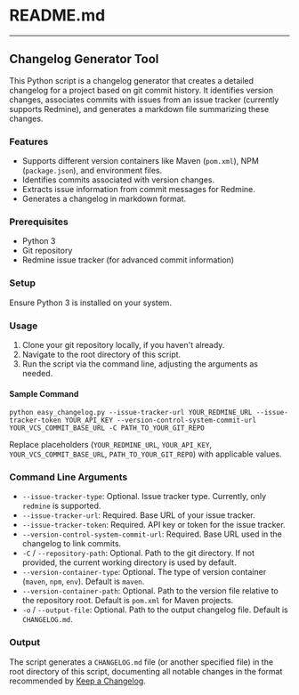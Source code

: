 # README.md

---

## Changelog Generator Tool

This Python script is a changelog generator that creates a detailed changelog for a project based on git commit history. It identifies version changes, associates commits with issues from an issue tracker (currently supports Redmine), and generates a markdown file summarizing these changes.

### Features

- Supports different version containers like Maven (`pom.xml`), NPM (`package.json`), and environment files.
- Identifies commits associated with version changes.
- Extracts issue information from commit messages for Redmine.
- Generates a changelog in markdown format.

### Prerequisites

- Python 3
- Git repository
- Redmine issue tracker (for advanced commit information)

### Setup

Ensure Python 3 is installed on your system.

### Usage

1. Clone your git repository locally, if you haven't already.
2. Navigate to the root directory of this script.
3. Run the script via the command line, adjusting the arguments as needed.

#### Sample Command

```shell
python easy_changelog.py --issue-tracker-url YOUR_REDMINE_URL --issue-tracker-token YOUR_API_KEY --version-control-system-commit-url YOUR_VCS_COMMIT_BASE_URL -C PATH_TO_YOUR_GIT_REPO
```
Replace placeholders (`YOUR_REDMINE_URL`, `YOUR_API_KEY`, `YOUR_VCS_COMMIT_BASE_URL`, `PATH_TO_YOUR_GIT_REPO`) with applicable values.

### Command Line Arguments

- `--issue-tracker-type`: Optional. Issue tracker type. Currently, only `redmine` is supported.
- `--issue-tracker-url`: Required. Base URL of your issue tracker.
- `--issue-tracker-token`: Required. API key or token for the issue tracker.
- `--version-control-system-commit-url`: Required. Base URL used in the changelog to link commits.
- `-C` / `--repository-path`: Optional. Path to the git directory. If not provided, the current working directory is used by default.
- `--version-container-type`: Optional. The type of version container (`maven`, `npm`, `env`). Default is `maven`.
- `--version-container-path`: Optional. Path to the version file relative to the repository root. Default is `pom.xml` for Maven projects.
- `-o` / `--output-file`: Optional. Path to the output changelog file. Default is `CHANGELOG.md`.

### Output

The script generates a `CHANGELOG.md` file (or another specified file) in the root directory of this script, documenting all notable changes in the format recommended by [Keep a Changelog](https://keepachangelog.com/en/1.1.0/).
